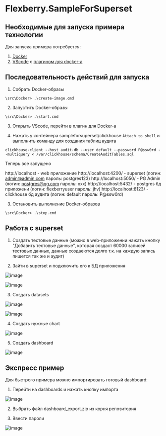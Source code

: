 # Flexberry.SampleForSuperset

## Необходимые для запуска примера технологии
Для запуска примера потребуется:
1. [Docker](https://docs.docker.com/desktop/install/windows-install/)
2. [VScode](https://code.visualstudio.com/download) с [плагином для docker-а](https://code.visualstudio.com/docs/containers/overview)

## Последовательность действий для запуска

1. Собрать Docker-образы
```
\src\Docker> .\create-image.cmd
```

2. Запустить Docker-образы
```
\src\Docker> .\start.cmd
```

3. Открыть VScode, перейти в плагин для Docker-а

4. Нажать у контейнера sampleforsuperset/clickhouse `Attach to shell` и выполнить команду для создания таблиц аудита
```
clickhouse-client --host audit-db --user default --password P@ssw0rd --multiquery < /var/clickhouse/schema/CreateAuditTables.sql
```

Теперь все запущено

http://localhost - web приложение
http://localhost:4200/ - superset (логин: admin@admin.com пароль: postgres123)
http://localhost:5050/ - PG Admin (логин: postgres@pg.com пароль: xxx)
http://localhost:5432/ - postgres бд приложени (логин: flexberryuser пароль: jhv)
http://localhost:8123/ - clickhouse бд аудита (логин: default пароль: P@ssw0rd)

3. Остановить выполнение Docker-образов
```
\src\Docker> .\stop.cmd
```

## Работа с superset

1. Создать тестовые данные (можно в web-приложении нажать кнопку "Добавить тестовые данные", которая создаст 60000 записей тестовых данных, данные создаеются долго т.к. на каждую запись пишется так же и аудит)

2. Зайти в superset и подключить его к БД приложения

![image](https://user-images.githubusercontent.com/18547316/204755467-03033dc4-02fe-4a00-8835-05e338a2b8a7.png)

![image](https://user-images.githubusercontent.com/18547316/204755908-91ec46cd-22c6-4743-96a4-952eb3376544.png)

3. Создать datasets

![image](https://user-images.githubusercontent.com/18547316/204756863-7fafae65-a5a1-4741-8cb5-804afea27f06.png)

![image](https://user-images.githubusercontent.com/18547316/204756994-d96761a7-4be7-43ea-b67e-ac190655b441.png)

4. Создать нужные сhart

![image](https://user-images.githubusercontent.com/18547316/204761834-703e1988-8079-4a23-a960-d235e37c6a86.png)

5. Создать dashboard

![image](https://user-images.githubusercontent.com/18547316/204764861-2a0518d7-789d-4ad7-ab8d-32670584b29d.png)


## Экспресс пример

Для быстрого примера можно импортировать готовый dashboard:

1. Перейти на dashboards и нажать кнопку импорта

![image](https://user-images.githubusercontent.com/18547316/204788084-f8412cc1-275a-40ad-844a-977100e9875e.png)

2. Выбрать файл dashboard_export.zip из корня репозитория

3. Ввести пароли

![image](https://user-images.githubusercontent.com/18547316/204788974-cdbcfc61-2119-4a6d-bb37-4297745d2951.png)
